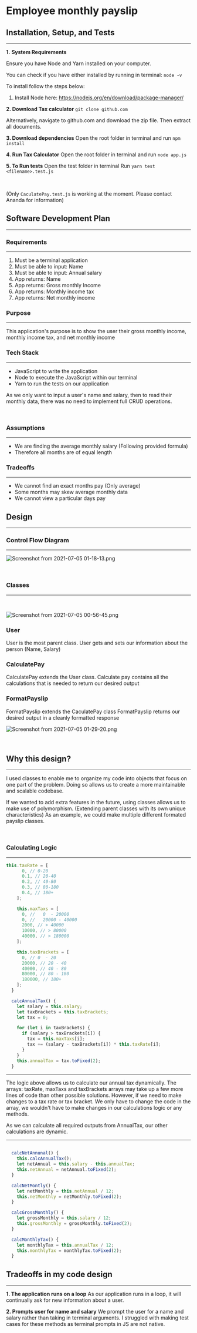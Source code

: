 # Employee monthly payslip

## Installation, Setup, and Tests

---

**1.** **System Requirements**

Ensure you have Node and Yarn installed on your computer.

You can check if you have either installed by running in terminal:
`node -v`

To install follow the steps below:

1. Install Node here: https://nodejs.org/en/download/package-manager/

**2. Download Tax calculator**
`git clone github.com`

Alternatively, navigate to github.com and download the zip file.
Then extract all documents.

**3. Download dependencies**
Open the root folder in terminal and run `npm install`

**4. Run Tax Calculator**
Open the root folder in terminal and run `node app.js`

**5. To Run tests**
Open the test folder in terminal
Run `yarn test <filename>.test.js`

<br>

(Only `CaculatePay.test.js` is working at the moment. Please contact Ananda for information)

## Software Development Plan

---

### Requirements

---

1. Must be a terminal application
2. Must be able to input: Name
3. Must be able to input: Annual salary
4. App returns: Name
5. App returns: Gross monthly Income
6. App returns: Monthly income tax
7. App returns: Net monthly income

### Purpose

---

This application's purpose is to show the user their gross monthly income, monthly income tax, and net monthly income

### Tech Stack

---

- JavaScript to write the application
- Node to execute the JavaScript within our terminal
- Yarn to run the tests on our application

As we only want to input a user's name and salary, then to read their monthly data, there was no need to implement full CRUD operations.

<br>

### Assumptions

---

- We are finding the average monthly salary (Following provided formula)
- Therefore all months are of equal length

### Tradeoffs

---

- We cannot find an exact months pay (Only average)
- Some months may skew average monthly data
- We cannot view a particular days pay

## Design

---

### Control Flow Diagram

---

![Screenshot from 2021-07-05 01-18-13.png](:/15240b2c5e5f48c28676b5349cebeba8)

<br>

### Classes

---

<br>

![Screenshot from 2021-07-05 00-56-45.png](:/9fdb39bc72654b8098ce778d36f74825)

### User

User is the most parent class.
User gets and sets our information about the person (Name, Salary)

### CalculatePay

CalculatePay extends the User class.
Calculate pay contains all the calculations that is needed to return our desired output

### FormatPayslip

FormatPayslip extends the CaculatePay class
FormatPayslip returns our desired output in a cleanly formatted response

![Screenshot from 2021-07-05 01-29-20.png](:/5018075a944d4b53ae60f72e5976731d)

<br>

## Why this design?

---

I used classes to enable me to organize my code into objects that focus on one part of the problem. Doing so allows us to create a more maintainable and scalable codebase.

If we wanted to add extra features in the future, using classes allows us to make use of polymorphism. (Extending parent classes with its own unique characteristics)
As an example, we could make multiple different formated payslip classes.

<br>

### Calculating Logic

---

```JavaScript
this.taxRate = [
      0, // 0-20
      0.1, // 20-40
      0.2, // 40-80
      0.3, // 80-180
      0.4, // 180+
    ];

    this.maxTaxs = [
      0, //   0  - 20000
      0, //   20000 - 40000
      2000, // > 40000
      10000, // > 80000
      40000, // > 180000
    ];

    this.taxBrackets = [
      0, // 0  - 20
      20000, // 20 - 40
      40000, // 40 - 80
      80000, // 80 - 180
      180000, // 180+
    ];
  }

  calcAnnualTax() {
    let salary = this.salary;
    let taxBrackets = this.taxBrackets;
    let tax = 0;

    for (let i in taxBrackets) {
      if (salary > taxBrackets[i]) {
        tax = this.maxTaxs[i];
        tax += (salary - taxBrackets[i]) * this.taxRate[i];
      }
    }
    this.annualTax = tax.toFixed(2);
  }

```

---

The logic above allows us to calculate our annual tax dynamically.
The arrays: taxRate, maxTaxs and taxBrackets arrays may take up a few more lines of code than other possible solutions. However, if we need to make changes to a tax rate or tax bracket. We only have to change the code in the array, we wouldn't have to make changes in our calculations logic or any methods.

As we can calculate all required outputs from AnnualTax, our other calculations are dynamic.

---

```JavaScript

  calcNetAnnunal() {
    this.calcAnnualTax();
    let netAnnual = this.salary - this.annualTax;
    this.netAnnual = netAnnual.toFixed(2);
  }

  calcNetMontly() {
    let netMonthly = this.netAnnual / 12;
    this.netMonthly = netMonthly.toFixed(2);
  }

  calcGrossMonthly() {
    let grossMonthly = this.salary / 12;
    this.grossMonthly = grossMonthly.toFixed(2);
  }

  calcMonthlyTax() {
    let monthlyTax = this.annualTax / 12;
    this.monthlyTax = monthlyTax.toFixed(2);
  }
```

## Tradeoffs in my code design

---

**1. The application runs on a loop**
As our application runs in a loop, it will continually ask for new information about a user.

**2. Prompts user for name and salary**
We prompt the user for a name and salary rather than taking in terminal arguments.
I struggled with making test cases for these methods as terminal prompts in JS are not native.
